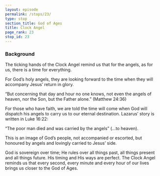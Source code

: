 ```yaml
---
layout: episode
permalink: /stops/23/
type: stop
section_title: God of Ages
title: Clock Angel
page_rank: 23
stop_id: 23
---
```


### Background

The ticking hands of the Clock Angel remind us that for the angels, as for us, there is a time for everything.

For God’s holy angels, they are looking forward to the time when they will accompany Jesus’ return in glory.

“But concerning that day and hour no one knows, not even the angels of heaven, nor the Son, but the Father alone.” (Matthew 24:36)

For those who have faith, we are told the time will come when God will dispatch his angels to carry us to our eternal destination.  Lazarus’ story is written in Luke 16:22:

“The poor man died and was carried by the angels” (…to heaven).

This is an image of God’s people, not accompanied or escorted, but honoured by angels and lovingly carried to Jesus’ side.

God is sovereign over time; He rules over all things past, all things present and all things future. His timing and His ways are perfect.  The Clock Angel reminds us that every second, every minute and every hour of our lives brings us closer to the God of Ages.